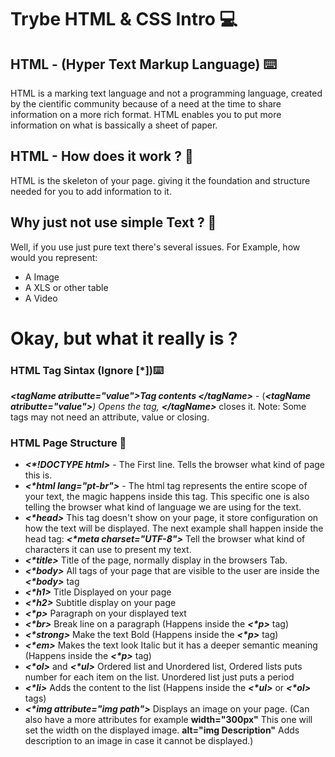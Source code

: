 # Trybe HTML & CSS Intro :computer:

## HTML - (Hyper Text Markup Language) :keyboard:

HTML is a marking text language and not a programming language, created by the cientific community because of a need at the time to share information on a more rich format. HTML enables you to put more information on what is bassically a sheet of paper.

## HTML - How does it work ? :thinking:

HTML is the skeleton of your page. giving it the foundation and structure needed for you to add information to it.

## Why just not use simple Text ? :thinking:

Well, if you use just pure text there's several issues. For Example, how would you represent:

* A Image
* A XLS or other table
* A Video

# Okay, but what it really is ?

### HTML Tag Sintax (Ignore [*]):keyboard:

<em><strong><*tagName atributte="value">Tag contents <*/tagName></strong></em> - (<em><strong><*tagName atributte="value"></strong></em>) Opens the tag, <em><strong><*/tagName></strong></em> closes it. 
Note: Some tags may not need an attribute, value or closing.

### HTML Page Structure :bricks:

* <em><strong><*!DOCTYPE html></strong></em> - The First line. Tells the browser what kind of page this is.
* <em><strong><*html lang="pt-br"></strong></em> - The html tag represents the entire scope of your text, the magic happens inside this tag. This specific one is also telling the browser what kind of language we are using for the text.
* <em><strong><*head></strong></em> This tag doesn't show on your page, it store configuration on how the text will be displayed. The next example shall happen inside the head tag: <em><strong><*meta charset="UTF-8"></strong></em> Tell the browser what kind of characters it can use to present my text. 
* <em><strong><*title></strong></em> Title of the page, normally display in the browsers Tab.
* <em><strong><*body></strong></em> All tags of your page that are visible to the user are inside the <em><strong><*body></strong></em> tag
* <em><strong><*h1></strong></em> Title Displayed on your page
* <em><strong><*h2></strong></em> Subtitle display on your page
* <em><strong><*p></strong></em> Paragraph on your displayed text
* <em><strong><*br></strong></em> Break line on a paragraph (Happens inside the <em><strong><*p></strong></em> tag)
* <em><strong><*strong></strong></em> Make the text Bold (Happens inside the <em><strong><*p></strong></em> tag)
* <em><strong><*em></strong></em> Makes the text look Italic but it has a deeper semantic meaning (Happens inside the <em><strong><*p></strong></em> tag)
* <em><strong><*ol></strong></em> and <em><strong><*ul></strong></em> Ordered list and Unordered list, Ordered lists puts number for each item on the list. Unordered list just puts a period
* <em><strong><*li></strong></em> Adds the content to the list (Happens inside the <em><strong><*ul></strong></em> or <em><strong><*ol></strong></em> tags)
* <em><strong><*img attribute="img path"></strong></em> Displays an image on your page. (Can also have a more attributes for example <strong>width="300px"</strong> This one will set the width on the displayed image. <strong>alt="img Description"</strong> Adds description to an image in case it cannot be displayed.)